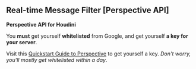 ## Real-time Message Filter \[Perspective API]
**Perspective API for Houdini**

 You **must** get yourself **whitelisted** from Google, and get yourself **a key for your server**. 

Visit this [Quickstart Guide to Perspective](https://github.com/conversationai/perspectiveapi/blob/master/quickstart.md) to get yourself a key. _Don't worry, you'll mostly get whitelisted within a day_. 
